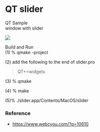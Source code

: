 QT slider
===============

QT Sample <br/>
window with slider <br/>

<image src="https://raw.githubusercontent.com/ohwada/MAC_cpp_Samples/master/qt/slider/slider.png"  /> <br/>

Build and Run <br/>
(1) % qmake -project <br/>

(2) add the following to the end of slider.pro <br/>

> QT+=widgets <br/>

(3) % qmake <br/>

(4) % make <br/>

(5)% ./slider.app/Contents/MacOS/slider <br/>


### Reference
- https://www.webcyou.com/?p=10610

